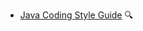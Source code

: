 * [Java Coding Style Guide](java/style) 
  <trigger for="pop:java-style-preview">:mag:</trigger>
  
<popover id="pop:java-style-preview" title="Java Code Style Guide:mag:" placement="right">
  <div slot="content">
    <include src="preview.md" />
  </div>
</popover>
